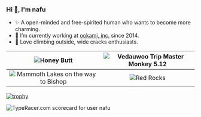 ### Hi 👋, I'm nafu

- ✨ A open-minded and free-spirited human who wants to become more charming.
- 🐺 I’m currently working at [ookami, inc.](https://ookami.tokyo/) since 2014.
- 🧗 Love climbing outside, wide cracks enthusiasts.

![Honey Butt](https://github.com/nafu/nafu/assets/932290/bf400d75-43ee-4fc8-a4aa-d46e946eddef) | ![Vedauwoo Trip Master Monkey 5.12](https://github.com/nafu/nafu/assets/932290/6d524c71-a1ac-4c33-8c67-036484ffb753)
:---: | :---:
![Mammoth Lakes on the way to Bishop](https://github.com/nafu/nafu/assets/932290/c47734b7-0a5a-4eb6-90f6-55e97bf927d0) | ![Red Rocks](https://github.com/nafu/nafu/assets/932290/d8abcbd1-ef34-4c4f-ac41-cd8670d1e345)

[![trophy](https://github-profile-trophy.vercel.app/?username=nafu)](https://github.com/ryo-ma/github-profile-trophy)

<img src="http://data.typeracer.com/misc/badge?user=nafu" alt="TypeRacer.com scorecard for user nafu">

<!--
**nafu/nafu** is a ✨ _special_ ✨ repository because its `README.md` (this file) appears on your GitHub profile.

Here are some ideas to get you started:

- 🔭 I’m currently working on ...
- 🌱 I’m currently learning ...
- 👯 I’m looking to collaborate on ...
- 🤔 I’m looking for help with ...
- 💬 Ask me about ...
- 📫 How to reach me: ...
- 😄 Pronouns: ...
- ⚡ Fun fact: ...
-->
